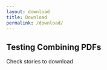 ```yaml
---
layout: download
title: Download
permalink: /download/
---
```

## Testing Combining PDFs

Check stories to download